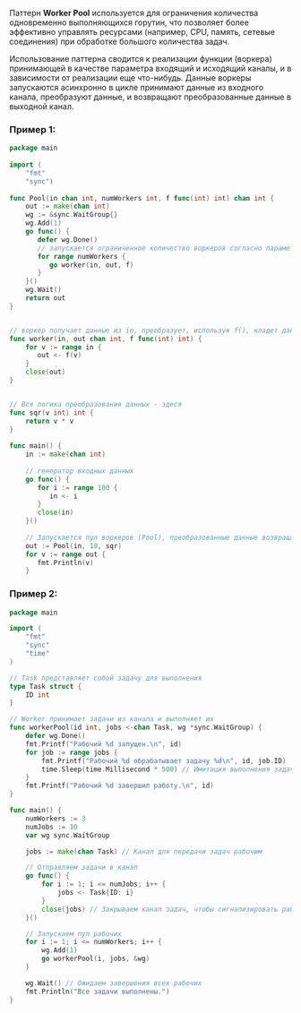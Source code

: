 Паттерн **Worker Pool** используется для ограничения количества одновременно выполняющихся горутин, что позволяет более эффективно управлять ресурсами (например, CPU, память, сетевые соединения) при обработке большого количества задач.

Использование паттерна сводится к реализации функции (воркера) принимающей  в качестве параметра входящий и исходящий каналы, и в зависимости от реализации еще что-нибудь. Данные воркеры запускаются асинхронно в цикле принимают данные из входного канала, преобразуют данные, и возвращают преобразованные данные в выходной канал.


### Пример 1:
```go 
package main  
  
import (  
    "fmt"  
    "sync")  
  
func Pool(in chan int, numWorkers int, f func(int) int) chan int {  
    out := make(chan int)  
    wg := &sync.WaitGroup{}  
    wg.Add(1)  
    go func() {  
       defer wg.Done()  
       // запускается ограниченное количество воркеров согласно параметру numWorkers
       for range numWorkers {  
          go worker(in, out, f)  
       }  
    }()  
    wg.Wait()  
    return out  
}  


// воркер получает данные из in, преобразует, используя f(), кладет данные в out
func worker(in, out chan int, f func(int) int) {  
    for v := range in {  
       out <- f(v)  
    }  
    close(out)  
}  


// Вся логика преобразования данных - здеся
func sqr(v int) int {  
    return v * v  
}  
  
func main() {  
    in := make(chan int)  
	
	// генератор входных данных
    go func() {  
       for i := range 100 {  
          in <- i  
       }  
       close(in)  
    }()  
  
    // Запускается пул воркеров (Pool), преобразованные данные возвращаются в канал out для дальнейшей работы
    out := Pool(in, 10, sqr)  
    for v := range out {  
       fmt.Println(v)  
    }  
```

### Пример 2:
```go
package main

import (
	"fmt"
	"sync"
	"time"
)

// Task представляет собой задачу для выполнения
type Task struct {
	ID int
}

// Worker принимает задачи из канала и выполняет их
func workerPool(id int, jobs <-chan Task, wg *sync.WaitGroup) {
	defer wg.Done()
	fmt.Printf("Рабочий %d запущен.\n", id)
	for job := range jobs {
		fmt.Printf("Рабочий %d обрабатывает задачу %d\n", id, job.ID)
		time.Sleep(time.Millisecond * 500) // Имитация выполнения задачи
	}
	fmt.Printf("Рабочий %d завершил работу.\n", id)
}

func main() {
	numWorkers := 3
	numJobs := 10
	var wg sync.WaitGroup

	jobs := make(chan Task) // Канал для передачи задач рабочим

	// Отправляем задачи в канал 
	go func() {
		for i := 1; i <= numJobs; i++ {
			jobs <- Task{ID: i}
		}
		close(jobs) // Закрываем канал задач, чтобы сигнализировать рабочим об отсутствии новых задач
	}()

	// Запускаем пул рабочих
	for i := 1; i <= numWorkers; i++ {
		wg.Add(1)
		go workerPool(i, jobs, &wg)
	}

	wg.Wait() // Ожидаем завершения всех рабочих
	fmt.Println("Все задачи выполнены.")
}
```
